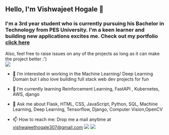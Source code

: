 ## Hello, I'm Vishwajeet Hogale 👋

### I'm a 3rd year student who is currently pursuing his Bachelor in Technology from PES University. I'm a keen learner and building new applications excites me. Check out my portfolio <a href="https://vishwajeet-hogale.github.io/vishwajeethogale">click here</a>
Also, feel free to raise issues on any of the projects as long as it can make the project better :')
<br>
<img src="https://komarev.com/ghpvc/?username=your-github-vishwajeet-hogale&color=green" ></img>

- 🔭 I’m interested in working in the Machine Learning/ Deep Learning Domain but I also love building full stack web dev projects for fun
- 🌱 I’m currently learning Reinforcement Learning, FastAPI , Kubernetes, AWS, django


- 💬 Ask me about Flask, HTML, CSS, JavaScript, Python, SQL, Machine Learning, Deep Learning, Tensorflow, Django, Computer Vision,OpenCV
- 📫 How to reach me: Drop me a mail anytime at vishwajeethogale307@gmail.com
<img src="https://github-readme-stats.vercel.app/api?username=vishwajeet-hogale"></img>
<img src="https://github-readme-stats.vercel.app/api/top-langs/?username=anuraghazra&&langs_count=5" ></img>
